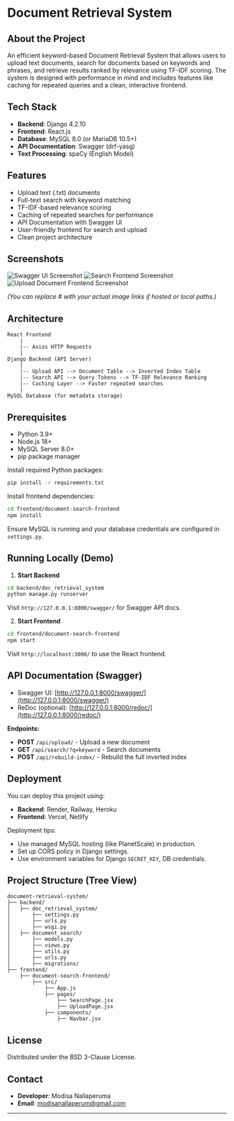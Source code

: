 # Document Retrieval System

## About the Project

An efficient keyword-based Document Retrieval System that allows users to upload text documents, search for documents based on keywords and phrases, and retrieve results ranked by relevance using TF-IDF scoring. The system is designed with performance in mind and includes features like caching for repeated queries and a clean, interactive frontend.

## Tech Stack

* **Backend**: Django 4.2.10
* **Frontend**: React.js
* **Database**: MySQL 8.0 (or MariaDB 10.5+)
* **API Documentation**: Swagger (drf-yasg)
* **Text Processing**: spaCy (English Model)

## Features

* Upload text (.txt) documents
* Full-text search with keyword matching
* TF-IDF-based relevance scoring
* Caching of repeated searches for performance
* API Documentation with Swagger UI
* User-friendly frontend for search and upload
* Clean project architecture

## Screenshots

![Swagger UI Screenshot](#)
![Search Frontend Screenshot](#)
![Upload Document Frontend Screenshot](#)

*(You can replace # with your actual image links if hosted or local paths.)*

## Architecture

```
React Frontend
    |
    |-- Axios HTTP Requests
    |
Django Backend (API Server)
    |
    |-- Upload API --> Document Table --> Inverted Index Table
    |-- Search API --> Query Tokens --> TF-IDF Relevance Ranking
    |-- Caching Layer --> Faster repeated searches
    |
MySQL Database (for metadata storage)
```

## Prerequisites

* Python 3.9+
* Node.js 18+
* MySQL Server 8.0+
* pip package manager

Install required Python packages:

```bash
pip install -r requirements.txt
```

Install frontend dependencies:

```bash
cd frontend/document-search-frontend
npm install
```

Ensure MySQL is running and your database credentials are configured in `settings.py`.

## Running Locally (Demo)

1. **Start Backend**

```bash
cd backend/doc_retrieval_system
python manage.py runserver
```

Visit `http://127.0.0.1:8000/swagger/` for Swagger API docs.

2. **Start Frontend**

```bash
cd frontend/document-search-frontend
npm start
```

Visit `http://localhost:3000/` to use the React frontend.

## API Documentation (Swagger)

* Swagger UI: [http://127.0.0.1:8000/swagger/](http://127.0.0.1:8000/swagger/)
* ReDoc (optional): [http://127.0.0.1:8000/redoc/](http://127.0.0.1:8000/redoc/)

**Endpoints:**

* **POST** `/api/upload/` - Upload a new document
* **GET** `/api/search/?q=keyword` - Search documents
* **POST** `/api/rebuild-index/` - Rebuild the full inverted index

## Deployment

You can deploy this project using:

* **Backend**: Render, Railway, Heroku
* **Frontend**: Vercel, Netlify

Deployment tips:

* Use managed MySQL hosting (like PlanetScale) in production.
* Set up CORS policy in Django settings.
* Use environment variables for Django `SECRET_KEY`, DB credentials.

## Project Structure (Tree View)

```
document-retrieval-system/
├── backend/
│   ├── doc_retrieval_system/
│       ├── settings.py
│       ├── urls.py
│       ├── wsgi.py
│   ├── document_search/
│       ├── models.py
│       ├── views.py
│       ├── utils.py
│       ├── urls.py
│       ├── migrations/
├── frontend/
    ├── document-search-frontend/
        ├── src/
            ├── App.js
            ├── pages/
                ├── SearchPage.jsx
                ├── UploadPage.jsx
            ├── components/
                ├── Navbar.jsx
```

## License

Distributed under the BSD 3-Clause License.

## Contact

* **Developer**: Modisa Nallaperuma
* **Email**: [modisanallaperum@gmail.com](mailto:modisanallaperum@gmail.com)

---
